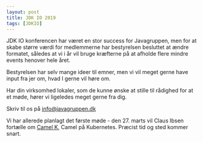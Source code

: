 ```yaml
---
layout: post
title: JDK IO 2019
tags: [JDKIO]
---
```


JDK IO konferencen har været en stor success for Javagruppen, men for at skabe større værdi for medlemmerne har bestyrelsen besluttet at ændre formatet, således at vi i år vil bruge kræfterne på at afholde flere mindre events henover hele året.

Bestyrelsen har selv mange ideer til emner, men vi vil meget gerne have input fra jer om, hvad I gerne vil høre om.

Har din virksomhed lokaler, som de kunne ønske at stille til rådighed for at et møde, hører vi ligeledes meget gerne fra dig.

Skriv til os på [info@javagruppen.dk](mailto:info@javagruppen.dk)

Vi har allerede planlagt det første møde - den 27. marts vil Claus Ibsen fortælle om [Camel K](https://github.com/apache/camel-k/blob/master/README.adoc), Camel på Kubernetes. Præcist tid og sted kommer snart.
